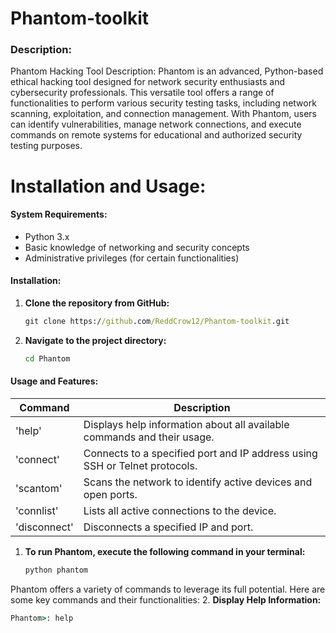 # Phantom-toolkit

### Description:
Phantom Hacking Tool
Description:
Phantom is an advanced, Python-based ethical hacking tool designed for network security enthusiasts and cybersecurity professionals. This versatile tool offers a range of functionalities to perform various security testing tasks, including network scanning, exploitation, and connection management. With Phantom, users can identify vulnerabilities, manage network connections, and execute commands on remote systems for educational and authorized security testing purposes.

# Installation and Usage:

#### System Requirements:
- Python 3.x
- Basic knowledge of networking and security concepts
- Administrative privileges (for certain functionalities)

#### Installation:
1. **Clone the repository from GitHub:**
   ```cmd
   git clone https://github.com/ReddCrow12/Phantom-toolkit.git
2. **Navigate to the project directory:**
   ```cmd
   cd Phantom
#### Usage and Features:

| Command | Description|
|---------------|---------------|
| 'help' | Displays help information about all available commands and their usage.|
| 'connect' | Connects to a specified port and IP address using SSH or Telnet protocols. |
| 'scantom' | Scans the network to identify active devices and open ports. |
| 'connlist' | Lists all active connections to the device. |
|'disconnect' | Disconnects a specified IP and port. |

1. **To run Phantom, execute the following command in your terminal:**
   ```cmd
   python phantom
Phantom offers a variety of commands to leverage its full potential. Here are some key commands and their functionalities:
2. **Display Help Information:**
   ```cmd
   Phantom>: help
